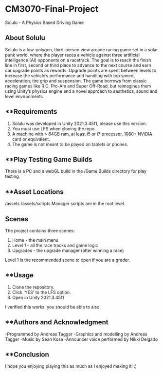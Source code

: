 # CM3070-Final-Project
 Solulu - A Physics Based Driving Game

 ## About Solulu
Solulu is a low-polygon, third-person view arcade racing game set in a solar punk world, where the player races a vehicle against three artificial intelligence (AI) opponents on a racetrack. The goal is to reach the finish line in first, second or third place to advance to the next course and earn car upgrade points as rewards. Upgrade points are spent between levels to increase the vehicle’s performance and handling with top speed, acceleration, tire grip and suspension. The game borrows from classic racing games like R.C. Pro-Am and Super Off-Road, but reimagines them using Unity’s physics engine and a novel approach to aesthetics, sound and level environments. 

 ## **Requirements
1. Solulu was developed in Unity 2021.3.45f1, please use this version.
2. You must use LFS when cloning the repo.
3. A machine with > 64GB ram, at least i5 or i7 processor, 1080+ NViDIA card or equivalent.
4. The game is not meant to be played on tablets or phones.

 ## **Play Testing Game Builds
 There is a PC and a webGL build in the /Game Builds directory for play testing.

## **Asset Locations
/assets
/assets/scripts
Manager scripts are in the root level.

 ## Scenes
 The project contains three scenes:
 1. Home - the main menu
 2. Level 1 - all the race tracks and game logic
 3. Upgrades - the upgrade manager (after winning a race)

 Level 1 is the recommended scene to open if you are a grader.

## **Usage
1. Clone the repository. 
2. Click 'YES' to the LFS option.
3. Open in Unity 2021.3.45f1

I verified this works, you should be able to also.

## **Authors and Acknowledgment
-Programmed by Andreas Tagger
-Graphics and modelling by Andreas Tagger
-Music by Sean Kosa
-Announcer voice performed by Nikki Delgado

## **Conclusion
I hope you enjoying playing this as much as I enjoyed making it! :)